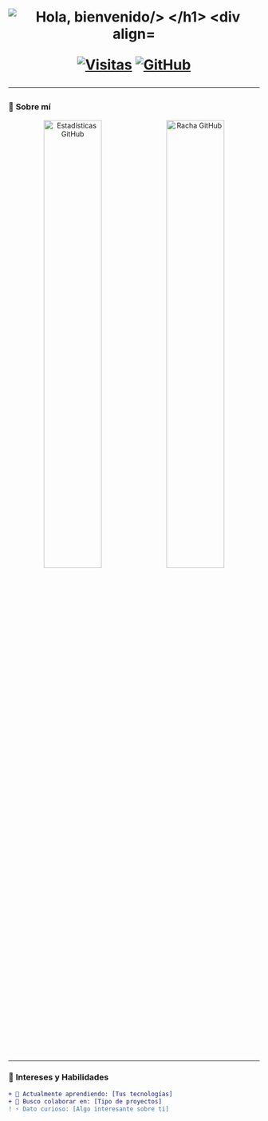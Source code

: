 <h1 align="center">
  <img src="https://readme-typing-svg.demolab.com?font=Fira+Code&weight=600&size=28&pause=1000&color=00FF7F&center=true&vCenter=true&width=500&lines=¡Hola!+👋+Soy+Toji211" alt="Hola, bienvenido/>
</h1>

<div align="center">
  
[![Visitas](https://komarev.com/ghpvc/?username=Toji211&color=00FF7F&style=flat-square)](https://github.com/Toji211)
[![GitHub](https://img.shields.io/badge/GitHub-000?style=flat-square&logo=github&logoColor=white&labelColor=000&color=FF00FF)](https://github.com/Toji211)

</div>

---

### 🔮 **Sobre mí**
<p align="center">
  <img src="https://github-readme-stats.vercel.app/api?username=Toji211&show_icons=true&theme=radical&hide_border=true&bg_color=0d1117&title_color=00FF7F&icon_color=FF00FF" alt="Estadísticas GitHub" width="48%"/>
  <img src="https://github-readme-streak-stats.herokuapp.com/?user=Toji211&theme=radical&hide_border=true&background=0d1117&stroke=00FF7F&ring=FF00FF&fire=FF00FF&currStreakLabel=00FF7F" alt="Racha GitHub" width="48%"/>
</p>

---

### 🌈 **Intereses y Habilidades**
```diff
+ 🌱 Actualmente aprendiendo: [Tus tecnologías]
+ 💞️ Busco colaborar en: [Tipo de proyectos]
! ⚡ Dato curioso: [Algo interesante sobre ti]
